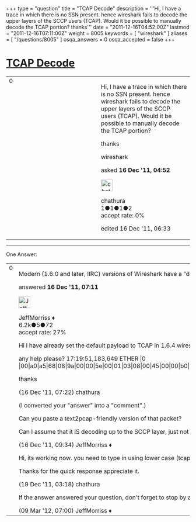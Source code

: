 +++
type = "question"
title = "TCAP Decode"
description = '''Hi, I have a trace in which there is no SSN present. hence wireshark fails to decode the upper layers of the SCCP users (TCAP). Would it be possible to manually decode the TCAP portion? thanks'''
date = "2011-12-16T04:52:00Z"
lastmod = "2011-12-16T07:11:00Z"
weight = 8005
keywords = [ "wireshark" ]
aliases = [ "/questions/8005" ]
osqa_answers = 0
osqa_accepted = false
+++

<div class="headNormal">

# [TCAP Decode](/questions/8005/tcap-decode)

</div>

<div id="main-body">

<div id="askform">

<table id="question-table" style="width:100%;"><colgroup><col style="width: 50%" /><col style="width: 50%" /></colgroup><tbody><tr class="odd"><td style="width: 30px; vertical-align: top"><div class="vote-buttons"><div id="post-8005-score" class="post-score" title="current number of votes">0</div><div id="favorite-count" class="favorite-count"></div></div></td><td><div id="item-right"><div class="question-body"><p>Hi, I have a trace in which there is no SSN present. hence wireshark fails to decode the upper layers of the SCCP users (TCAP). Would it be possible to manually decode the TCAP portion?</p><p>thanks</p></div><div id="question-tags" class="tags-container tags">wireshark</div><div id="question-controls" class="post-controls"></div><div class="post-update-info-container"><div class="post-update-info post-update-info-user"><p>asked <strong>16 Dec '11, 04:52</strong></p><img src="https://secure.gravatar.com/avatar/a9fc1527b6be8c2d8f8b9d6b8899f2da?s=32&amp;d=identicon&amp;r=g" class="gravatar" width="32" height="32" alt="chathura&#39;s gravatar image" /><p>chathura<br />
<span class="score" title="1 reputation points">1</span><span title="1 badges"><span class="badge1">●</span><span class="badgecount">1</span></span><span title="1 badges"><span class="silver">●</span><span class="badgecount">1</span></span><span title="2 badges"><span class="bronze">●</span><span class="badgecount">2</span></span><br />
<span class="accept_rate" title="Rate of the user&#39;s accepted answers">accept rate:</span> <span title="chathura has no accepted answers">0%</span></p></div><div class="post-update-info post-update-info-edited"><p>edited 16 Dec '11, 06:33</p></div></div><div id="comments-container-8005" class="comments-container"></div><div id="comment-tools-8005" class="comment-tools"></div><div class="clear"></div><div id="comment-8005-form-container" class="comment-form-container"></div><div class="clear"></div></div></td></tr></tbody></table>

------------------------------------------------------------------------

<div class="tabBar">

<span id="sort-top"></span>

<div class="headQuestions">

One Answer:

</div>

</div>

<span id="8009"></span>

<div id="answer-container-8009" class="answer">

<table style="width:100%;"><colgroup><col style="width: 50%" /><col style="width: 50%" /></colgroup><tbody><tr class="odd"><td style="width: 30px; vertical-align: top"><div class="vote-buttons"><div id="post-8009-score" class="post-score" title="current number of votes">0</div></div></td><td><div class="item-right"><div class="answer-body"><p>Modern (1.6.0 and later, IIRC) versions of Wireshark have a "default payload" SCCP preference. Just type "tcap" here and the SCCP dissector will hand the payload to TCAP even when there's no SSN.</p></div><div class="answer-controls post-controls"></div><div class="post-update-info-container"><div class="post-update-info post-update-info-user"><p>answered <strong>16 Dec '11, 07:11</strong></p><img src="https://secure.gravatar.com/avatar/e0564001bb7deb960d5d9d9c1e0ba074?s=32&amp;d=identicon&amp;r=g" class="gravatar" width="32" height="32" alt="JeffMorriss&#39;s gravatar image" /><p>JeffMorriss ♦<br />
<span class="score" title="6219 reputation points"><span>6.2k</span></span><span title="5 badges"><span class="silver">●</span><span class="badgecount">5</span></span><span title="72 badges"><span class="bronze">●</span><span class="badgecount">72</span></span><br />
<span class="accept_rate" title="Rate of the user&#39;s accepted answers">accept rate:</span> <span title="JeffMorriss has 103 accepted answers">27%</span></p></div></div><div id="comments-container-8009" class="comments-container"><span id="8010"></span><div id="comment-8010" class="comment"><div id="post-8010-score" class="comment-score"></div><div class="comment-text"><p>Hi I have already set the default payload to TCAP in 1.6.4 wireshark version and I still see the data portion not decoded. following is a sample bit stream i am trying to decode.</p><p>any help please? 17:19:51,183,649 ETHER |0 |00|a0|a5|68|08|9a|00|00|5e|00|01|03|08|00|45|00|00|b0|c0|9b|40|00|fc|84|1d|5d|cc|1c|ef|08|0c|47|d8|64|5a|64|0b|59|5a|bc|f5|bd|88|22|14|fe|00|03|00|90|00|00|04|bb|00|01|00|16|00|00|00|03|01|00|01|01|00|00|00|80|00|06|00|08|00|00|00|01|02|10|00|6e|00|ee|01|00|00|05|42|1b|03|02|01|ed|09|81|03|0c|15|09|c9|06|0a|91|02|07|87|00|06|09|89|95|0a|41|40|27|95|19|04|44|62|42|48|04|cd|13|02|01|6b|1e|28|1c|06|07|00|11|86|05|01|01|01|a0|11|60|0f|80|02|07|80|a1|09|06|07|04|00|00|01|00|0e|03|6c|1a|a1|18|02|01|01|02|01|38|30|10|80|08|13|60|04|01|51|86|66|f6|02|01|03|83|01|01|00|00|</p><p>thanks</p></div><div id="comment-8010-info" class="comment-info"><span class="comment-age">(16 Dec '11, 07:22)</span> chathura</div></div><span id="8013"></span><div id="comment-8013" class="comment"><div id="post-8013-score" class="comment-score"></div><div class="comment-text"><p>(I converted your "answer" into a "comment".)</p><p>Can you paste a text2pcap-friendly version of that packet?</p><p>Can I assume that it IS decoding up to the SCCP layer, just not TCAP and higher?</p></div><div id="comment-8013-info" class="comment-info"><span class="comment-age">(16 Dec '11, 09:34)</span> JeffMorriss ♦</div></div><span id="8036"></span><div id="comment-8036" class="comment"><div id="post-8036-score" class="comment-score"></div><div class="comment-text"><p>Hi, its working now. you need to type in using lower case (tcap) and then only it works. I typed TCAP in uppercase and couldnt see the upper layers getting decoded.</p><p>Thanks for the quick response appreciate it.</p></div><div id="comment-8036-info" class="comment-info"><span class="comment-age">(19 Dec '11, 03:18)</span> chathura</div></div><span id="9456"></span><div id="comment-9456" class="comment"><div id="post-9456-score" class="comment-score"></div><div class="comment-text"><p>If the answer answered your question, don't forget to stop by and mark it as Accepted.</p></div><div id="comment-9456-info" class="comment-info"><span class="comment-age">(09 Mar '12, 07:00)</span> JeffMorriss ♦</div></div></div><div id="comment-tools-8009" class="comment-tools"></div><div class="clear"></div><div id="comment-8009-form-container" class="comment-form-container"></div><div class="clear"></div></div></td></tr></tbody></table>

</div>

<div class="paginator-container-left">

</div>

</div>

</div>

